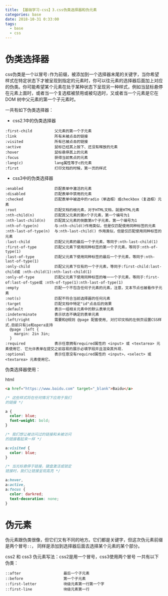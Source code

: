 ```yaml
---
title: 【基础学习-css】3.css伪类选择器和伪元素
categories: base
date: 2018-10-31 0:33:00
tags:
  - base
  - css
---
```

# 伪类选择器
css伪类是一个以冒号`:`作为前缀，被添加到一个选择器末尾的关键字，当你希望样式在特定状态下才被呈现到指定的元素时，你可以往元素的选择器后面加上对应的伪类。你可能希望某个元素在处于某种状态下呈现另一种样式，例如当鼠标悬停在元素上面时，或者当一个复选框被禁用或被勾选时，又或者当一个元素是它在 DOM 树中父元素的第一个子元素时。

一共有如下伪类选择器：
- css2.1中的伪类选择器
```
:first-child          父元素的第一个子元素
:link                 所有未被点击的链接
:visited              所有已被点击的链接
:active	              鼠标已经其上按下、还没有释放的元素
:hover	              鼠标悬停其上的元素
:focus	              获得当前焦点的元素
:lang(c)              lang属性等于c的元素
:first                打印文档的时候，第一页的样式
```
- css3中的伪类选择器
```
:enabled              匹配表单中激活的元素
:disabled             匹配表单中禁用的元素
:checked              匹配表单中被选中的radio（单选框）或checkbox（复选框）元素
:root                 匹配文档的根元素，对于HTML文档，就是HTML元素
:nth-child(n)         匹配其父元素的第n个子元素，第一个编号为1
:nth-last-child(n)    匹配其父元素的倒数第n个子元素，第一个编号为1
:nth-of-type(n)       与:nth-child()作用类似，但是仅匹配使用同种标签的元素
:nth-last-of-type(n)  与:nth-last-child() 作用类似，但是仅匹配使用同种标签的元素
:last-child           匹配父元素的最后一个子元素，等同于:nth-last-child(1)
:first-of-type        匹配父元素下使用同种标签的第一个子元素，等同于:nth-of-type(1)
:last-of-type         匹配父元素下使用同种标签的最后一个子元素，等同于:nth-last-of-type(1)
:only-child           匹配父元素下仅有的一个子元素，等同于:first-child:last-child或 :nth-child(1):nth-last-child(1)
:only-of-type         匹配父元素下使用同种标签的唯一一个子元素，等同于:first-of:last-of-type或 :nth-of-type(1):nth-last-of-type(1)
:empty                匹配一个不包含任何子元素的元素，注意，文本节点也被看作子元素
:not(s)               匹配不符合当前选择器的任何元素
:target               匹配文档中特定"id"点击后的效果
:default              表示一组相关元素中的默认表单元素
:indeterminate        表示状态不确定的表单元素
:left/right           需要和@规则 @page 配套使用, 对打印文档的左侧页设置CSS样式.目前只有ie和opera支持
  @page :left {
    margin: 2in 3in;
  }
:required             表示任意拥有required属性的 <input> 或 <textarea> 元素使用它. 它允许表单在提交之前容易的展示必填字段并且渲染其外观. 
:optional             表示任意没有required属性的 <input>，<select> 或  <textarea> 元素使用它。
```

伪类选择器使用：

html
```html
<a href="https://www.baidu.com" target="_blank">Baidu</a>
```

```css
/* 这些样式将在任何情况下应用于我们
的链接 */

a {
  color: blue;
  font-weight: bold;
}

/* 我们想让被访问过的链接和未被访问
的链接看起来一样 */

a:visited {
  color: blue;
}

/* 当光标悬停于链接，键盘激活或锁定
链接时，我们让链接呈现高亮 */

a:hover,
a:active,
a:focus {
  color: darkred;
  text-decoration: none;
}
```

# 伪元素
伪元素跟伪类很像，但它们又有不同的地方。它们都是关键字，但这次伪元素前缀是两个冒号`::`， 同样是添加到选择器后面去选择某个元素的某个部分。

css2 和 css3 伪元素写法：css2是用一个冒号，css3使用两个冒号
一共有以下伪类：
```
::after                   最后一个子元素
::before                  第一个子元素
::first-letter            块级元素第一行第一个字
::first-line              块级元素第一行 
```
